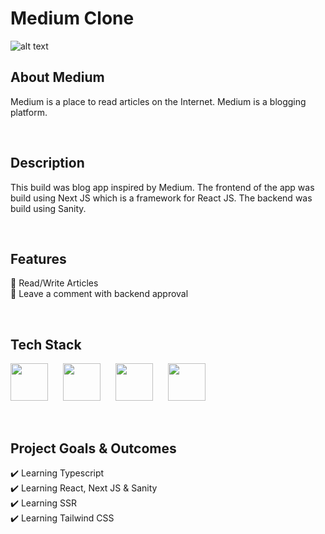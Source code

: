 # Medium Clone
![alt text](https://lever-client-logos.s3.us-west-2.amazonaws.com/762fd4bd-7d50-4ac3-80d3-bad44702bf87-1604363697348.png)
<br/>

## About Medium
Medium is a place to read articles on the Internet. Medium is a blogging platform.

<br/>

## Description
This build was blog app inspired by Medium. The frontend of the app was build using Next JS which is a framework for React JS. The backend was build using Sanity.

<br/>

## Features
🚀 Read/Write Articles <br/>
🚀 Leave a comment with backend approval <br/>

<br/>

## Tech Stack
<p float="left">
  <img src="https://cdn.sanity.io/images/1z5g6za5/production/ea0d729f383fe9f113c7d2da95af5a39eecfa226-64x64.png?w=2000&fit=max&auto=format" width="60"  style="padding-right:20px"/>
  <img src="https://cdn.sanity.io/images/1z5g6za5/production/469ae564e81667f04a3b2ce4ae61d1de7788064d-300x300.png?w=2000&fit=max&auto=format" width="60"  style="padding-right:20px"/> 
  <img src="https://cdn.sanity.io/images/1z5g6za5/production/7f0e2cb4b3dc3c37829ee9ca07eab1903ec26b69-364x364.png?w=2000&fit=max&auto=format" width="60"  style="padding-right:20px"/>
  <img src="https://cdn.sanity.io/images/1z5g6za5/production/97986d3dd7e897b83e06a41aaf9ee7a8de146685-768x768.png?w=2000&fit=max&auto=format" width="60"  style="padding-right:20px"/>
</p>

<br/>

## Project Goals & Outcomes
✔️ Learning Typescript <br/>
✔️ Learning React, Next JS & Sanity <br/>
✔️ Learning SSR <br/>
✔️ Learning Tailwind CSS
